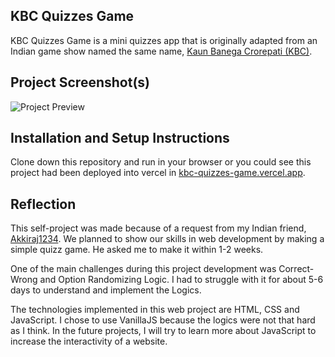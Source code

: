## KBC Quizzes Game
KBC Quizzes Game is a mini quizzes app that is originally adapted from an Indian game show named the same name, [Kaun Banega Crorepati (KBC)](https://en.wikipedia.org/wiki/Kaun_Banega_Crorepati).

## Project Screenshot(s)
![Project Preview](https://raulmaulidhino.pages.dev/assets/kbc-quizzes-game-preview-CKmWQeaY.png)

## Installation and Setup Instructions
Clone down this repository and run in your browser or you could see this project had been deployed into vercel in [kbc-quizzes-game.vercel.app](https://kbc-quizzes-game.vercel.app).

## Reflection
This self-project was made because of a request from my Indian friend, [Akkiraj1234](https://github.com/Akkiraj1234). We planned to show our skills in web development by making a simple quizz game. He asked me to make it within 1-2 weeks.

One of the main challenges during this project development was Correct-Wrong and Option Randomizing Logic. I had to struggle with it for about 5-6 days to understand and implement the Logics.

The technologies implemented in this web project are HTML, CSS and JavaScript. I chose to use VanillaJS because the logics were not that hard as I think. In the future projects, I will try to learn more about JavaScript to increase the interactivity of a website.
